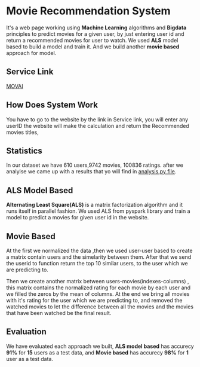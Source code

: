 # Movie Recommendation System
It's a web page working using **Machine Learning** algorithms and **Bigdata** principles to predict movies for a given user, by just entering user id
and return a recommended movies for user to watch. We used **ALS** model based to build a model and train it. And we build another **movie based** approach for model.

## Service Link
[MOVAI](https://data-filtering.herokuapp.com)

## How Does System Work
You have to go to the website by the link in Service link, you will enter any userID the website will make the calculation and return the Recommended movies titles,

## Statistics
In our dataset we have 610 users,9742 movies, 100836 ratings. after we analyise we came up with a results that yo will find in [analysis.py file](https://github.com/mohammad-khamlan/Movie-Recommendation-System/blob/master/Analysis.ipynb).

## ALS Model Based
**Alternating Least Square(ALS)** is a matrix factorization algorithm and it runs itself in parallel fashion. We used ALS from pyspark library and train a model 
to predict a movies for given user id in the website.

## Movie Based 
At the first we normalized the data ,then we used user-user based to create a matrix contain users and the simelarity between them. After that we send the userid to function return the top 10 similar users, to the user which we are predicting to.

Then we create another matrix between users-movies(indexes-columns) , this matrix contains the normalized rating for each movie by each user and we filled the zeros by the mean of columns. At the end we bring all movies with it's rating for the user which we are predicting to, and removed the watched movies to let the difference between all the movies and the movies that have been watched be the final result.

## Evaluation
We have evaluated each approach we built, **ALS model based** has accurecy **91%** for **15** users as a test data, and **Movie based** has accurecy **98%** for **1** user as a test data.
